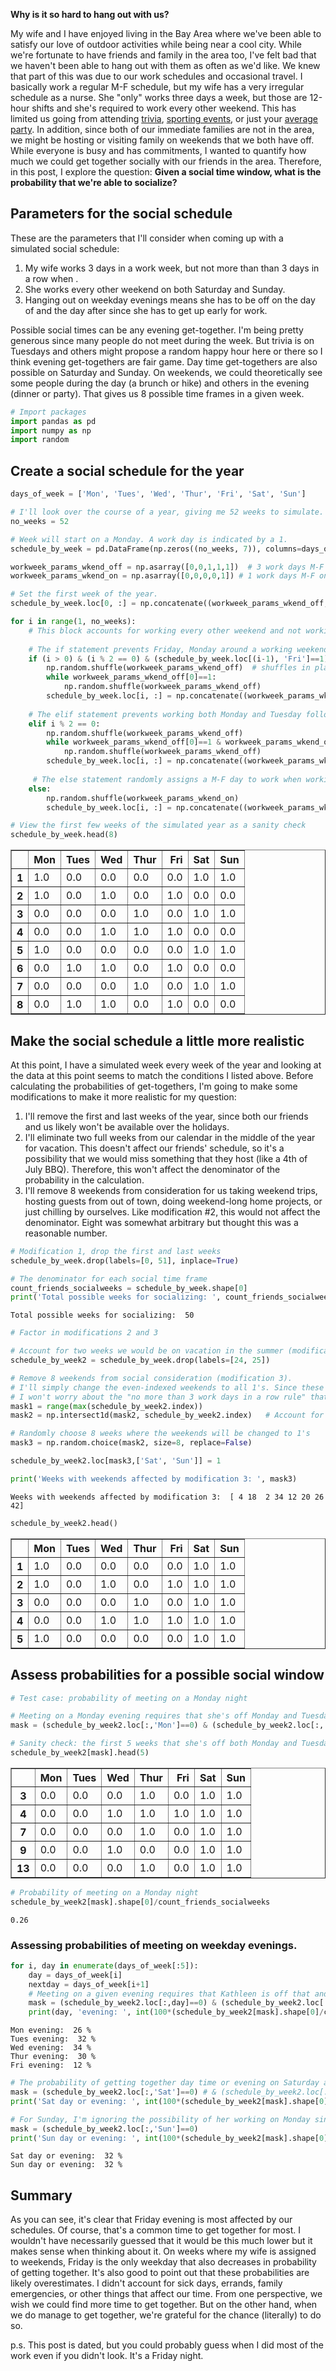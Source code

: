 
**Why is it so hard to hang out with us?**

My wife and I have enjoyed living in the Bay Area where we've been able to satisfy our love of outdoor activities while being near a cool city. While we're fortunate to have friends and family in the area too, I've felt bad that we haven't been able to hang out with them as often as we'd like. We knew that part of this was due to our work schedules and occasional travel. I basically work a regular M-F schedule, but my wife has a very irregular schedule as a nurse. She "only" works three days a week, but those are 12-hour shifts and she's required to work every other weekend. This has limited us going from attending [trivia](https://www.yieldandpause.com/trivia/), [sporting events](https://www.nhl.com/sharks), or just your [average party](https://media.giphy.com/media/wAxlCmeX1ri1y/giphy.gif). In addition, since both of our immediate families are not in the area, we might be hosting or visiting family on weekends that we both have off. While everyone is busy and has commitments, I wanted to quantify how much we could get together socially with our friends in the area. Therefore, in this post, I explore the question: **Given a social time window, what is the probability that we're able to socialize?**

## Parameters for the social schedule

These are the parameters that I'll consider when coming up with a simulated social schedule:
1. My wife works 3 days in a work week, but not more than than 3 days in a row when .
2. She works every other weekend on both Saturday and Sunday.
3. Hanging out on weekday evenings means she has to be off on the day of and the day after since she has to get up early for work.

Possible social times can be any evening get-together. I'm being pretty generous since many people do not meet during the week. But trivia is on Tuesdays and others might propose a random happy hour here or there so I think evening get-togethers are fair game. Day time get-togethers are also possible on Saturday and Sunday. On weekends, we could theoretically see some people during the day (a brunch or hike) and others in the evening (dinner or party). That gives us 8 possible time frames in a given week.


```python
# Import packages
import pandas as pd
import numpy as np
import random
```

## Create a social schedule for the year


```python
days_of_week = ['Mon', 'Tues', 'Wed', 'Thur', 'Fri', 'Sat', 'Sun']
```


```python
# I'll look over the course of a year, giving me 52 weeks to simulate.
no_weeks = 52

# Week will start on a Monday. A work day is indicated by a 1.
schedule_by_week = pd.DataFrame(np.zeros((no_weeks, 7)), columns=days_of_week)

workweek_params_wkend_off = np.asarray([0,0,1,1,1])  # 3 work days M-F on weekends she has off
workweek_params_wkend_on = np.asarray([0,0,0,0,1]) # 1 work days M-F on weekends she has on

# Set the first week of the year.
schedule_by_week.loc[0, :] = np.concatenate((workweek_params_wkend_off, np.asarray([0,0])))

for i in range(1, no_weeks):
    # This block accounts for working every other weekend and not working >3 days in a row
    
    # The if statement prevents Friday, Monday around a working weekend
    if (i > 0) & (i % 2 == 0) & (schedule_by_week.loc[(i-1), 'Fri']==1):
        np.random.shuffle(workweek_params_wkend_off)  # shuffles in place
        while workweek_params_wkend_off[0]==1:
            np.random.shuffle(workweek_params_wkend_off) 
        schedule_by_week.loc[i, :] = np.concatenate((workweek_params_wkend_off, np.asarray([0,0])))
    
    # The elif statement prevents working both Monday and Tuesday following a working weekend
    elif i % 2 == 0:
        np.random.shuffle(workweek_params_wkend_off) 
        while workweek_params_wkend_off[0]==1 & workweek_params_wkend_off[1]==1:
            np.random.shuffle(workweek_params_wkend_off) 
        schedule_by_week.loc[i, :] = np.concatenate((workweek_params_wkend_off, np.asarray([0,0])))
    
     # The else statement randomly assigns a M-F day to work when working on the weekend
    else: 
        np.random.shuffle(workweek_params_wkend_on)
        schedule_by_week.loc[i, :] = np.concatenate((workweek_params_wkend_on, np.asarray([1,1])))
```


```python
# View the first few weeks of the simulated year as a sanity check
schedule_by_week.head(8)
```




<div>
<style scoped>
    .dataframe tbody tr th:only-of-type {
        vertical-align: middle;
    }

    .dataframe tbody tr th {
        vertical-align: top;
    }

    .dataframe thead th {
        text-align: right;
    }
</style>
<table border="1" class="dataframe">
  <thead>
    <tr style="text-align: right;">
      <th></th>
      <th>Mon</th>
      <th>Tues</th>
      <th>Wed</th>
      <th>Thur</th>
      <th>Fri</th>
      <th>Sat</th>
      <th>Sun</th>
    </tr>
  </thead>
  <tbody>
    <tr>
      <th>1</th>
      <td>1.0</td>
      <td>0.0</td>
      <td>0.0</td>
      <td>0.0</td>
      <td>0.0</td>
      <td>1.0</td>
      <td>1.0</td>
    </tr>
    <tr>
      <th>2</th>
      <td>1.0</td>
      <td>0.0</td>
      <td>1.0</td>
      <td>0.0</td>
      <td>1.0</td>
      <td>0.0</td>
      <td>0.0</td>
    </tr>
    <tr>
      <th>3</th>
      <td>0.0</td>
      <td>0.0</td>
      <td>0.0</td>
      <td>1.0</td>
      <td>0.0</td>
      <td>1.0</td>
      <td>1.0</td>
    </tr>
    <tr>
      <th>4</th>
      <td>0.0</td>
      <td>0.0</td>
      <td>1.0</td>
      <td>1.0</td>
      <td>1.0</td>
      <td>0.0</td>
      <td>0.0</td>
    </tr>
    <tr>
      <th>5</th>
      <td>1.0</td>
      <td>0.0</td>
      <td>0.0</td>
      <td>0.0</td>
      <td>0.0</td>
      <td>1.0</td>
      <td>1.0</td>
    </tr>
    <tr>
      <th>6</th>
      <td>0.0</td>
      <td>1.0</td>
      <td>1.0</td>
      <td>0.0</td>
      <td>1.0</td>
      <td>0.0</td>
      <td>0.0</td>
    </tr>
    <tr>
      <th>7</th>
      <td>0.0</td>
      <td>0.0</td>
      <td>0.0</td>
      <td>1.0</td>
      <td>0.0</td>
      <td>1.0</td>
      <td>1.0</td>
    </tr>
    <tr>
      <th>8</th>
      <td>0.0</td>
      <td>1.0</td>
      <td>1.0</td>
      <td>0.0</td>
      <td>1.0</td>
      <td>0.0</td>
      <td>0.0</td>
    </tr>
  </tbody>
</table>
</div>



## Make the social schedule a little more realistic

At this point, I have a simulated week every week of the year and looking at the data at this point seems to match the conditions I listed above. Before calculating the probabilities of get-togethers, I'm going to make some modifications to make it more realistic for my question:
1. I'll remove the first and last weeks of the year, since both our friends and us likely won't be available over the holidays.
2. I'll eliminate two full weeks from our calendar in the middle of the year for vacation. This doesn't affect our friends' schedule, so it's a possibility that we would miss something that they host (like a 4th of July BBQ). Therefore, this won't affect the denominator of the probability in the calculation.
3. I'll remove 8 weekends from consideration for us taking weekend trips, hosting guests from out of town, doing weekend-long home  projects, or just chilling by ourselves. Like modification #2, this would not affect the denominator. Eight was somewhat arbitrary but thought this was a reasonable number.


```python
# Modification 1, drop the first and last weeks
schedule_by_week.drop(labels=[0, 51], inplace=True)
```


```python
# The denominator for each social time frame
count_friends_socialweeks = schedule_by_week.shape[0]
print('Total possible weeks for socializing: ', count_friends_socialweeks)
```

    Total possible weeks for socializing:  50



```python
# Factor in modifications 2 and 3 
```


```python
# Account for two weeks we would be on vacation in the summer (modification 2)
schedule_by_week2 = schedule_by_week.drop(labels=[24, 25]) 
```


```python
# Remove 8 weekends from social consideration (modification 3).
# I'll simply change the even-indexed weekends to all 1's. Since these aren't work days per se,
# I won't worry about the "no more than 3 work days in a row rule" that I listed at the beginning.
mask1 = range(max(schedule_by_week2.index))
mask2 = np.intersect1d(mask2, schedule_by_week2.index)   # Account for weeks I dropped in mods 1 and 2

# Randomly choose 8 weeks where the weekends will be changed to 1's
mask3 = np.random.choice(mask2, size=8, replace=False)

schedule_by_week2.loc[mask3,['Sat', 'Sun']] = 1
```


```python
print('Weeks with weekends affected by modification 3: ', mask3)
```

    Weeks with weekends affected by modification 3:  [ 4 18  2 34 12 20 26 42]



```python
schedule_by_week2.head()
```




<div>
<style scoped>
    .dataframe tbody tr th:only-of-type {
        vertical-align: middle;
    }

    .dataframe tbody tr th {
        vertical-align: top;
    }

    .dataframe thead th {
        text-align: right;
    }
</style>
<table border="1" class="dataframe">
  <thead>
    <tr style="text-align: right;">
      <th></th>
      <th>Mon</th>
      <th>Tues</th>
      <th>Wed</th>
      <th>Thur</th>
      <th>Fri</th>
      <th>Sat</th>
      <th>Sun</th>
    </tr>
  </thead>
  <tbody>
    <tr>
      <th>1</th>
      <td>1.0</td>
      <td>0.0</td>
      <td>0.0</td>
      <td>0.0</td>
      <td>0.0</td>
      <td>1.0</td>
      <td>1.0</td>
    </tr>
    <tr>
      <th>2</th>
      <td>1.0</td>
      <td>0.0</td>
      <td>1.0</td>
      <td>0.0</td>
      <td>1.0</td>
      <td>1.0</td>
      <td>1.0</td>
    </tr>
    <tr>
      <th>3</th>
      <td>0.0</td>
      <td>0.0</td>
      <td>0.0</td>
      <td>1.0</td>
      <td>0.0</td>
      <td>1.0</td>
      <td>1.0</td>
    </tr>
    <tr>
      <th>4</th>
      <td>0.0</td>
      <td>0.0</td>
      <td>1.0</td>
      <td>1.0</td>
      <td>1.0</td>
      <td>1.0</td>
      <td>1.0</td>
    </tr>
    <tr>
      <th>5</th>
      <td>1.0</td>
      <td>0.0</td>
      <td>0.0</td>
      <td>0.0</td>
      <td>0.0</td>
      <td>1.0</td>
      <td>1.0</td>
    </tr>
  </tbody>
</table>
</div>



## Assess probabilities for a possible social window


```python
# Test case: probability of meeting on a Monday night

# Meeting on a Monday evening requires that she's off Monday and Tuesday.
mask = (schedule_by_week2.loc[:,'Mon']==0) & (schedule_by_week2.loc[:,'Tues']==0)
```


```python
# Sanity check: the first 5 weeks that she's off both Monday and Tuesday
schedule_by_week2[mask].head(5)
```




<div>
<style scoped>
    .dataframe tbody tr th:only-of-type {
        vertical-align: middle;
    }

    .dataframe tbody tr th {
        vertical-align: top;
    }

    .dataframe thead th {
        text-align: right;
    }
</style>
<table border="1" class="dataframe">
  <thead>
    <tr style="text-align: right;">
      <th></th>
      <th>Mon</th>
      <th>Tues</th>
      <th>Wed</th>
      <th>Thur</th>
      <th>Fri</th>
      <th>Sat</th>
      <th>Sun</th>
    </tr>
  </thead>
  <tbody>
    <tr>
      <th>3</th>
      <td>0.0</td>
      <td>0.0</td>
      <td>0.0</td>
      <td>1.0</td>
      <td>0.0</td>
      <td>1.0</td>
      <td>1.0</td>
    </tr>
    <tr>
      <th>4</th>
      <td>0.0</td>
      <td>0.0</td>
      <td>1.0</td>
      <td>1.0</td>
      <td>1.0</td>
      <td>1.0</td>
      <td>1.0</td>
    </tr>
    <tr>
      <th>7</th>
      <td>0.0</td>
      <td>0.0</td>
      <td>0.0</td>
      <td>1.0</td>
      <td>0.0</td>
      <td>1.0</td>
      <td>1.0</td>
    </tr>
    <tr>
      <th>9</th>
      <td>0.0</td>
      <td>0.0</td>
      <td>1.0</td>
      <td>0.0</td>
      <td>0.0</td>
      <td>1.0</td>
      <td>1.0</td>
    </tr>
    <tr>
      <th>13</th>
      <td>0.0</td>
      <td>0.0</td>
      <td>0.0</td>
      <td>1.0</td>
      <td>0.0</td>
      <td>1.0</td>
      <td>1.0</td>
    </tr>
  </tbody>
</table>
</div>




```python
# Probability of meeting on a Monday night
schedule_by_week2[mask].shape[0]/count_friends_socialweeks
```




    0.26



### Assessing probabilities of meeting on weekday evenings.


```python
for i, day in enumerate(days_of_week[:5]):
    day = days_of_week[i]
    nextday = days_of_week[i+1]
    # Meeting on a given evening requires that Kathleen is off that and the following evening.
    mask = (schedule_by_week2.loc[:,day]==0) & (schedule_by_week2.loc[:,nextday]==0)
    print(day, 'evening: ', int(100*(schedule_by_week2[mask].shape[0]/count_friends_socialweeks)), '%')
```

    Mon evening:  26 %
    Tues evening:  32 %
    Wed evening:  34 %
    Thur evening:  30 %
    Fri evening:  12 %



```python
# The probability of getting together day time or evening on Saturday are the same since being off on a Saturday means also being off on a Sunday.
mask = (schedule_by_week2.loc[:,'Sat']==0) # & (schedule_by_week2.loc[:,'Sun']==0)
print('Sat day or evening: ', int(100*(schedule_by_week2[mask].shape[0]/count_friends_socialweeks)), '%')

# For Sunday, I'm ignoring the possibility of her working on Monday since a Sunday get-together will likely end before 9 pm anyway.
mask = (schedule_by_week2.loc[:,'Sun']==0)
print('Sun day or evening: ', int(100*(schedule_by_week2[mask].shape[0]/count_friends_socialweeks)), '%')
```

    Sat day or evening:  32 %
    Sun day or evening:  32 %


## Summary

As you can see, it's clear that Friday evening is most affected by our schedules. Of course, that's a common time to get together for most. I wouldn't have necessarily guessed that it would be this much lower but it makes sense when thinking about it. On weeks where my wife is assigned to weekends, Friday is the only weekday that also decreases in probability of getting together. It's also good to point out that these probabilities are likely overestimates. I didn't account for sick days, errands, family emergencies, or other things that affect our time. From one perspective, we wish we could find more time to get together. But on the other hand, when we do manage to get together, we're grateful for the chance (literally) to do so.

p.s. This post is dated, but you could probably guess when I did most of the work even if you didn't look. It's a Friday night.
